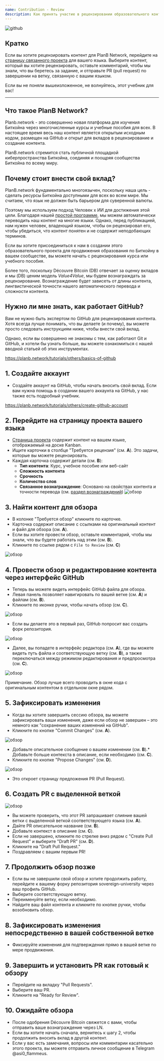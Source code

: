 ```yaml
---
name: Contribution - Review
description: Как принять участие в рецензировании образовательного контента на PlanB Network?
---
```

![github](assets/cover.webp)

## Кратко
Если вы хотите рецензировать контент для PlanB Network, перейдите на [страницу связанного проекта](https://github.com/DecouvreBitcoin/sovereign-university-data/projects?query=is%3Aopen) для вашего языка. Выберите контент, который вы хотите рецензировать, оставьте комментарий, чтобы мы знали, что вы беретесь за задание, и отправьте PR (pull request) по завершении на ветку, связанную с вашим языком.

Если вы не поняли вышеизложенное, не волнуйтесь, этот учебник для вас!

---

## Что такое PlanB Network?

Planb.network - это совершенно новая платформа для изучения Биткойна через многочисленные курсы и учебные пособия для всех. В настоящее время весь наш контент является открытым исходным кодом, размещен на GitHub и открыт для вкладов в рецензирование и создание контента.

PlanB.network стремится стать публичной площадкой киберпространства Биткойна, соединяя и поощряя сообщества Биткойна по всему миру.

## Почему стоит внести свой вклад?

PlanB.network фундаментально многоязычен, поскольку наша цель - сделать ресурсы Биткойна доступными для всех во всем мире. Мы считаем, что язык не должен быть барьером для суверенной валюты.

Поэтому мы используем подход Человек x ИИ для достижения этой цели. Благодаря нашей [простой программе](https://github.com/Asi0Flammeus/LLM-Translator), мы можем автоматически переводить наш контент на многие языки. Однако, перед публикацией, нам нужен человек, владеющий языком, чтобы он рецензировал его, чтобы убедиться, что контент понятен и не содержит неподобающих терминов.

Если вы хотите присоединиться к нам в создании этого образовательного проекта для продвижения образования по Биткойну в вашем сообществе, вы можете начать с рецензирования курса или учебного пособия.

Более того, поскольку Découvre Bitcoin (DB) отвечает за оценку вкладов и мы (DB) ценим модель *Value4Value*, мы будем вознаграждать за рецензирование. Вознаграждение будет зависеть от длины контента, лингвистической точности нашего автоматического перевода и сложности контента.

## Нужно ли мне знать, как работает GitHub?

Вам не нужно быть экспертом по GitHub для рецензирования контента.
Хотя всегда лучше понимать, что вы делаете (и почему), вы можете просто следовать инструкциям ниже, чтобы внести свой вклад.

Однако, если вы совершенно не знакомы с тем, как работают Git и GitHub, и хотели бы узнать больше, вы можете ознакомиться с нашей вводной статьей об этих инструментах.

https://planb.network/tutorials/others/basics-of-github



## 1. Создайте аккаунт
* Создайте аккаунт на GitHub, чтобы начать вносить свой вклад. Если вам нужна помощь в создании вашего аккаунта на GitHub, у нас также есть подробный учебник.

https://planb.network/tutorials/others/create-github-account


## **2. Перейдите на страницу проекта вашего языка**
* [Страница проекта](https://github.com/DecouvreBitcoin/sovereign-university-data/projects?query=is%3Aopen) содержит контент на вашем языке, отображаемый на доске Kanban.
* Ищите карточки в столбце "Требуется рецензия" (см. **A**). Это задачи, которые вы можете рецензировать.
* Каждая карточка содержит детали (см. **B**):
	- **Тип контента**: Курс, учебное пособие или веб-сайт
	- **Сложность контента**
	- **Срочность**
	- **Количество слов**
	- **Связанное вознаграждение**: Основано на свойствах контента и точности перевода (см. [раздел вознаграждений](https://github.com/DecouvreBitcoin/sovereign-university-data?tab=readme-ov-file#sat-reward))
![обзор](assets/1.webp)
## **3. Найти контент для обзора**
* В колонке "Требуется обзор" кликните по карточке.
* Карточка содержит описание с ссылками на оригинальный контент и файл для обзора (см. **A**).
* Если вы хотите провести обзор, оставьте комментарий, чтобы мы знали, что вы будете работать над этим (см. **B**).
* Кликните по ссылке рядом с `File to Review` (см. **C**)

![обзор](assets/2.webp)

## **4. Провести обзор и редактирование контента через интерфейс GitHub**
* Теперь вы можете видеть интерфейс GitHub файла для обзора.
* Левая панель позволяет навигировать по вашей ветке (см. **A**) и файлам (см. **B**).
* Кликните по иконке ручки, чтобы начать обзор (см. **C**).

![обзор](assets/3.webp)

* Если вы делаете это в первый раз, GitHub попросит вас создать форк репозитория.

![обзор](assets/4.webp)

* Далее, вы попадете в интерфейс редактора (см. **A**), где вы можете видеть путь файла и соответствующую ветку (см. **B**), а также переключаться между режимом редактирования и предпросмотра (см. **C**).

![обзор](assets/5.webp)

Примечание. Обзор лучше всего проводить в окне кода с оригинальным контентом в отдельном окне рядом.

## **5. Зафиксировать изменения**

* Когда вы хотите завершить сессию обзора, вы можете зафиксировать ваши изменения, даже если обзор не завершен – это немного как "сохранение ваших изменений на GitHub".
* Кликните по кнопке "Commit Changes" (см. **A**).

![обзор](assets/6.webp)
* Добавьте описательное сообщение о вашем изменении (см. **B**).* Добавьте больше контекста в описание, если необходимо (см. **C**).
* Кликните по кнопке "Propose Changes" (см. **D**).

![обзор](assets/7.webp)

* Это откроет страницу предложения PR (Pull Request).

## **6. Создать PR с выделенной веткой**
![обзор](assets/8.webp)

* Вы можете проверить, что этот PR запрашивает слияние вашей ветки с выделенной веткой соответствующего языка (см. **A**).
* Дайте PR описательное название (см. **B**).
* Добавьте контекст в описание (см. **C**).
* Если не завершено, кликните по стрелке вниз рядом с "Create Pull Request" и выберите "Draft PR" (см. **D**).
* Кликните на "Draft Pull Request."
* Поздравляем с вашим первым PR!

## **7. Продолжить обзор позже**
* Если вы не завершили свой обзор и хотите продолжить работу, перейдите к вашему форку репозитория sovereign-university через ваш профиль GitHub.
* Выберите соответствующую ветку.
* Переименуйте ветку, если необходимо.
* Найдите ваш файл контента и кликните по кнопке ручки, чтобы возобновить обзор.

## **8. Зафиксировать изменения непосредственно в вашей собственной ветке**
* Фиксируйте изменения для подтверждения прямо в вашей ветке по мере продвижения.

## **9. Завершить и установить PR как готовый к обзору**
* Перейдите на вкладку "Pull Requests".
* Выберите ваш PR.
* Кликните на "Ready for Review".

## 10. Ожидайте обзора
* После одобрения Découvre Bitcoin свяжется с вами, чтобы отправить ваше вознаграждение через LN.
* Если вы хотите начать сначала, вернитесь к шагу 2, чтобы продолжить вносить вклад в другой контент.
* Если у вас есть замечания, вопросы или комментарии касательно этого проекта, вы можете отправить личное сообщение в Telegram @asi0_flammeus.